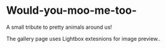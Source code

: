 # Would-you-moo-me-too-
A small tribute to pretty animals around us!

The gallery page uses Lightbox extesnions for image preview..   
